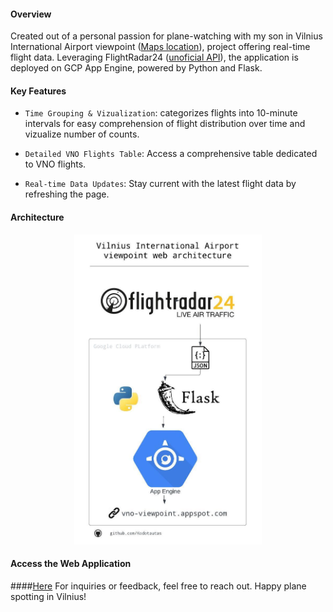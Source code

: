 #### Overview
Created out of a personal passion for plane-watching with my son in Vilnius International Airport viewpoint ([Maps location](https://maps.app.goo.gl/PTA66kc9aR2LAeks8)), project offering real-time flight data. Leveraging FlightRadar24 ([unoficial API](https://github.com/JeanExtreme002/FlightRadarAPI)), the application is deployed on GCP App Engine, powered by Python and Flask.

#### Key Features
- `Time Grouping & Vizualization`: categorizes flights into 10-minute intervals for easy comprehension of flight distribution over time and vizualize number of counts.

- `Detailed VNO Flights Table`: Access a comprehensive table dedicated to VNO flights.

- `Real-time Data Updates`: Stay current with the latest flight data by refreshing the page.

#### Architecture
<div align="center">
  <img src="./diagram/vno_app_architecture.jpeg" alt="Data Pipeline Diagram" width="300">
</div>

#### Access the Web Application
####[Here](https://vno-viewpoint.appspot.com/) 
For inquiries or feedback, feel free to reach out. Happy plane spotting in Vilnius!